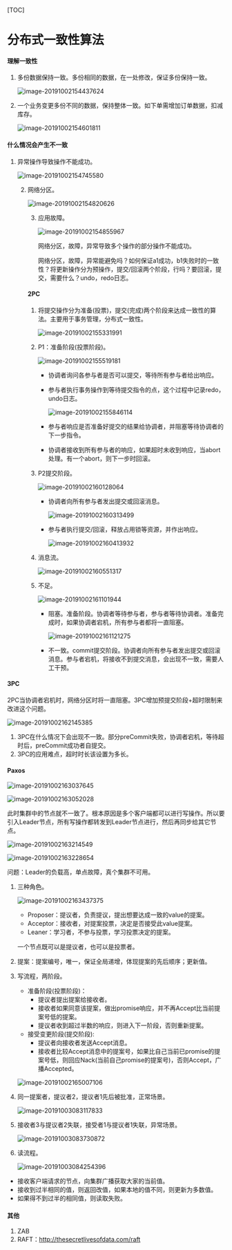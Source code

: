 [TOC]

# 分布式一致性算法

#### 理解一致性

1. 多份数据保持一致。多份相同的数据，在一处修改，保证多份保持一致。

   ![image-20191002154437624](assets/image-20191002154437624.png)

2. 一个业务变更多份不同的数据，保持整体一致。如下单需增加订单数据，扣减库存。

   ![image-20191002154601811](assets/image-20191002154601811.png)

#### 什么情况会产生不一致

1. 异常操作导致操作不能成功。

   ![image-20191002154745580](assets/image-20191002154745580.png)

   2. 网络分区。

      ![image-20191002154820626](assets/image-20191002154820626.png)

      3. 应用故障。

         ![image-20191002154855967](assets/image-20191002154855967.png)

         网络分区，故障，异常导致多个操作的部分操作不能成功。

         网络分区，故障，异常能避免吗？如何保证a1成功，b1失败时的一致性？将更新操作分为预操作，提交/回滚两个阶段，行吗？要回滚，提交，需要什么？undo，redo日志。

      #### 2PC

      1. 将提交操作分为准备(投票)，提交(完成)两个阶段来达成一致性的算法。主要用于事务管理，分布式一致性。

         ![image-20191002155331991](assets/image-20191002155331991.png)

      2. P1：准备阶段(投票阶段)。

         ![image-20191002155519181](assets/image-20191002155519181.png)

         * 协调者询问各参与者是否可以提交，等待所有参与者给出响应。

         * 参与者执行事务操作到等待提交指令的点，这个过程中记录redo，undo日志。

           ![image-20191002155846114](assets/image-20191002155846114.png)

         * 参与者响应是否准备好提交的结果给协调者，并阻塞等待协调者的下一步指令。
      
         * 协调者接收到所有参与者的响应，如果超时未收到响应，当abort处理。有一个abort，则下一步时回滚。
         
      3. P2提交阶段。
      
         ![image-20191002160128064](assets/image-20191002160128064.png)
      
         * 协调者向所有参与者发出提交或回滚消息。
      
           ![image-20191002160313499](assets/image-20191002160313499.png)
      
         * 参与者执行提交/回滚，释放占用锁等资源，并作出响应。
      
           ![image-20191002160413932](assets/image-20191002160413932.png)
      
      4. 消息流。
      
         ![image-20191002160551317](assets/image-20191002160551317.png)
      
      5. 不足。
      
         ![image-20191002161101944](assets/image-20191002161101944.png)
      
         * 阻塞。准备阶段。协调者等待参与者，参与者等待协调者。准备完成时，如果协调者宕机，所有参与者都将一直阻塞。
      
           ![image-20191002161121275](assets/image-20191002161121275.png)
      
         * 不一致。commit提交阶段。协调者向所有参与者发出提交或回滚消息。参与者宕机，将接收不到提交消息，会出现不一致，需要人工干预。
   

#### 3PC

2PC当协调者宕机时，网络分区时将一直阻塞。3PC增加预提交阶段+超时限制来改进这个问题。

![image-20191002162145385](assets/image-20191002162145385.png)

1. 3PC在什么情况下会出现不一致。部分preCommit失败，协调者宕机，等待超时后，preCommit成功者自提交。
2. 3PC的应用难点，超时时长该设置为多长。

#### Paxos

![image-20191002163037645](assets/image-20191002163037645.png)

![image-20191002163052028](assets/image-20191002163052028.png)

此时集群中的节点就不一致了。根本原因是多个客户端都可以进行写操作。所以要引入Leader节点，所有写操作都转发到Leader节点进行，然后再同步给其它节点。

![image-20191002163214549](assets/image-20191002163214549.png)

![image-20191002163228654](assets/image-20191002163228654.png)

问题：Leader的负载高，单点故障，真个集群不可用。

1. 三种角色。

   ![image-20191002163437375](assets/image-20191002163437375.png)

   * Proposer：提议者，负责提议，提出想要达成一致的value的提案。
   * Acceptor：接收者，对提案投票，决定是否接受此value提案。
   * Leaner：学习者，不参与投票，学习投票决定的提案。

   一个节点既可以是提议者，也可以是投票者。

2. 提案：提案编号，唯一，保证全局递增，体现提案的先后顺序；更新值。

3. 写流程，两阶段。

   * 准备阶段(投票阶段)：
     * 提议者提出提案给接收者。
     * 接收者如果同意该提案，做出promise响应，并不再Accept比当前提案号低的提案。
     * 提议者收到超过半数的响应，则进入下一阶段，否则重新提案。
   * 接受变更阶段(提交阶段):
     * 提议者向接收者发送Accept消息。
     * 接收者比较Accept消息中的提案号，如果比自己当前已promise的提案号低，则回应Nack(当前自己promise的提案号)，否则Accept，广播Accepted。

   ![image-20191002165007106](assets/image-20191002165007106.png)

4. 同一提案者，提议者2，提议者1先后被批准，正常场景。

   ![image-20191003083117833](assets/image-20191003083117833.png)

5. 接收者3与提议者2失联，接受者1与提议者1失联，异常场景。

   ![image-20191003083730872](assets/image-20191003083730872.png)

6. 读流程。

   ![image-20191003084254396](assets/image-20191003084254396.png)

   

* 接收客户端请求的节点，向集群广播获取大家的当前值。
* 接收到过半相同的值，则返回改值，如果本地的值不同，则更新为多数值。
* 如果得不到过半的相同值，则读取失败。

#### 其他

1. ZAB
2. RAFT：http://thesecretlivesofdata.com/raft